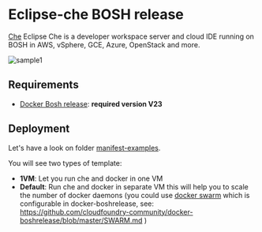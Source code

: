 Eclipse-che BOSH release
=======================

[Che](https://eclipse.org/che/) Eclipse Che is a developer workspace server and cloud IDE running on BOSH in AWS, vSphere, GCE, Azure, OpenStack and more.

![sample1](https://eclipse.org/che/images/hero-home.png)

Requirements
------------

- [Docker Bosh release](https://github.com/cloudfoundry-community/docker-boshrelease): **required version V23**

Deployment
----------

Let's have a look on folder [manifest-examples](manifest-examples).

You will see two types of template:

- **1VM**: Let you run che and docker in one VM
- **Default**: Run che and docker in separate VM this will help you to scale the number of docker daemons (you could use [docker swarm](https://docs.docker.com/swarm/overview/) which is configurable in docker-boshrelease, see: https://github.com/cloudfoundry-community/docker-boshrelease/blob/master/SWARM.md )
